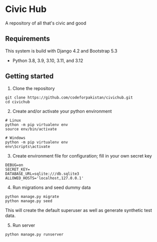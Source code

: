 # Civic Hub
A repository of all that's civic and good 

## Requirements
This system is build with Django 4.2 and Bootstrap 5.3
* Python 3.8, 3.9, 3.10, 3.11, and 3.12

## Getting started

1. Clone the repository
```
git clone https://github.com/codeforpakistan/civichub.git
cd civichub
```

2. Create and/or activate your python environment
```
# Linux
python -m pip virtualenv env
source env/bin/activate

# Windows
python -m pip virtualenv env
env\Scripts\activate
```

3. Create environment file for configuration; fill in your own secret key
```
DEBUG=on
SECRET_KEY=
DATABASE_URL=sqlite:///db.sqlite3
ALLOWED_HOSTS='localhost,127.0.0.1'
```

4. Run migrations and seed dummy data
```
python manage.py migrate
python manage.py seed
```
This will create the default superuser as well as generate synthetic test data. 

5. Run server
```
python manage.py runserver
```
